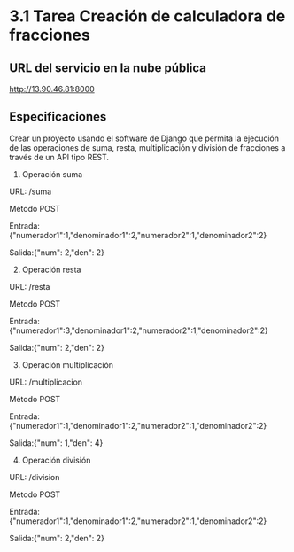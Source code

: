 # 3.1 Tarea Creación de calculadora de fracciones

## URL del servicio en la nube pública
http://13.90.46.81:8000


## Especificaciones
Crear un proyecto usando el software de Django que permita la ejecución de las operaciones de suma, resta, multiplicación y división de fracciones a través de un API tipo REST. 

1. Operación suma

URL: /suma

Método POST

Entrada: {"numerador1":1,"denominador1":2,"numerador2":1,"denominador2":2}

Salida:{"num": 2,"den": 2}

2. Operación resta

URL: /resta

Método POST

Entrada: {"numerador1":3,"denominador1":2,"numerador2":1,"denominador2":2}

Salida:{"num": 2,"den": 2}

3. Operación multiplicación

URL: /multiplicacion

Método POST

Entrada: {"numerador1":1,"denominador1":2,"numerador2":1,"denominador2":2}

Salida:{"num": 1,"den": 4}

4. Operación división

URL: /division

Método POST

Entrada: {"numerador1":1,"denominador1":2,"numerador2":1,"denominador2":2}

Salida:{"num": 2,"den": 2}
